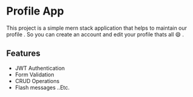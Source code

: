 # Profile App

This project is a simple mern stack application that helps to maintain our profile . So you can create an account and edit your profile thats all 😄 . 

## Features
* JWT Authentication
* Form Validation
* CRUD Operations 
* Flash messages 
..Etc.

